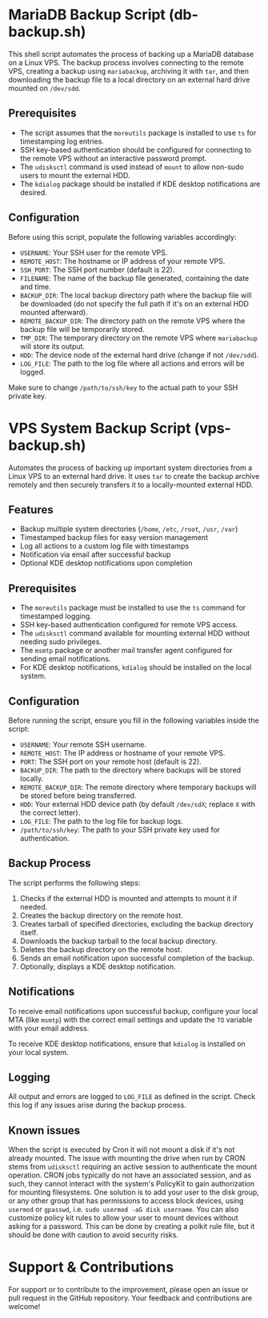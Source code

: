 # MariaDB Backup Script (db-backup.sh)

This shell script automates the process of backing up a MariaDB database on a  Linux VPS. The backup process involves connecting to the remote VPS, creating a backup using `mariabackup`, archiving it with `tar`, and then downloading the backup file to a local directory on an external hard drive mounted on `/dev/sdd`.

## Prerequisites

- The script assumes that the `moreutils` package is installed to use `ts` for timestamping log entries.
- SSH key-based authentication should be configured for connecting to the remote VPS without an interactive password prompt.
- The `udisksctl` command is used instead of `mount` to allow non-sudo users to mount the external HDD.
- The `kdialog` package should be installed if KDE desktop notifications are desired.

## Configuration

Before using this script, populate the following variables accordingly:

- `USERNAME`: Your SSH user for the remote VPS.
- `REMOTE_HOST`: The hostname or IP address of your remote VPS.
- `SSH_PORT`: The SSH port number (default is 22).
- `FILENAME`: The name of the backup file generated, containing the date and time.
- `BACKUP_DIR`: The local backup directory path where the backup file will be downloaded 
  (do not specify the full path if it's on an external HDD mounted afterward).
- `REMOTE_BACKUP_DIR`: The directory path on the remote VPS where the backup file will be temporarily stored.
- `TMP_DIR`: The temporary directory on the remote VPS where `mariabackup` will store its output.
- `HDD`: The device node of the external hard drive (change if not `/dev/sdd`).
- `LOG_FILE`: The path to the log file where all actions and errors will be logged.

Make sure to change `/path/to/ssh/key` to the actual path to your SSH private key.

# VPS System Backup Script (vps-backup.sh)

Automates the process of backing up important system directories from a Linux VPS to an external hard drive. It uses `tar` to create the backup archive remotely and then securely transfers it to a locally-mounted external HDD.

## Features

- Backup multiple system directories (`/home`, `/etc`, `/root`, `/usr`, `/var`)
- Timestamped backup files for easy version management
- Log all actions to a custom log file with timestamps
- Notification via email after successful backup
- Optional KDE desktop notifications upon completion

## Prerequisites

- The `moreutils` package must be installed to use the `ts` command for timestamped logging.
- SSH key-based authentication configured for remote VPS access.
- The `udisksctl` command available for mounting external HDD without needing sudo privileges.
- The `msmtp` package or another mail transfer agent configured for sending email notifications.
- For KDE desktop notifications, `kdialog` should be installed on the local system.

## Configuration

Before running the script, ensure you fill in the following variables inside the script:

- `USERNAME`: Your remote SSH username.
- `REMOTE_HOST`: The IP address or hostname of your remote VPS.
- `PORT`: The SSH port on your remote host (default is 22).
- `BACKUP_DIR`: The path to the directory where backups will be stored locally.
- `REMOTE_BACKUP_DIR`: The remote directory where temporary backups will be stored before being transferred.
- `HDD`: Your external HDD device path (by default `/dev/sdX`; replace `X` with the correct letter).
- `LOG_FILE`: The path to the log file for backup logs.
- `/path/to/ssh/key`: The path to your SSH private key used for authentication.

## Backup Process

The script performs the following steps:

1. Checks if the external HDD is mounted and attempts to mount it if needed.
2. Creates the backup directory on the remote host.
3. Creates tarball of specified directories, excluding the backup directory itself.
4. Downloads the backup tarball to the local backup directory.
5. Deletes the backup directory on the remote host.
6. Sends an email notification upon successful completion of the backup.
7. Optionally, displays a KDE desktop notification.

## Notifications

To receive email notifications upon successful backup, configure your local MTA (like `msmtp`) with the correct email settings and update the `TO` variable with your email address.

To receive KDE desktop notifications, ensure that `kdialog` is installed on your local system.

## Logging

All output and errors are logged to `LOG_FILE` as defined in the script. Check this log if any issues arise during the backup process.

## Known issues 
When the script is executed by Cron it will not mount a disk if it's not already mounted. The issue with mounting the drive when run by CRON stems from `udisksctl` requiring an active session to authenticate the mount operation. CRON jobs typically do not have an associated session, and as such, they cannot interact with the system's PolicyKit to gain authorization for mounting filesystems. One solution is to add your user to the disk group, or any other group that has permissions to access block devices, using `usermod` or `gpasswd`, i.e. `sudo usermod -aG disk username`. You can also customize policy kit rules to allow your user to mount devices without asking for a password. This can be done by creating a polkit rule file, but it should be done with caution to avoid security risks.

 

# Support & Contributions

For support or to contribute to the improvement, please open an issue or pull request in the GitHub repository. Your feedback and contributions are welcome!

